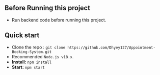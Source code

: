 ## Before Running this project

- Run backend code before running this project.

## Quick start

- Clone the repo : `git clone https://github.com/Dhyey127/Appointment-Booking-System.git`
- Recommended `Node.js v18.x`.
- **Install:** `npm install`
- **Start:** `npm start`

